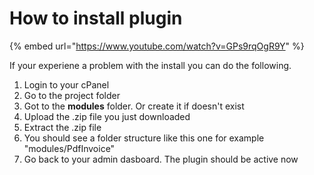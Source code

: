 # How to install plugin

{% embed url="https://www.youtube.com/watch?v=GPs9rqOgR9Y" %}



If your experiene a problem with the install you can do the following.

1. Login to your cPanel
2. Go to the project folder
3. Got to the **modules** folder.  Or create it if doesn't exist
4. Upload the .zip file you just downloaded
5. Extract the .zip file
6. You should see a folder structure like this one for example "modules/PdfInvoice"
7. Go back to your admin dasboard. The plugin should be active now

